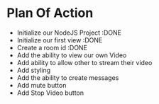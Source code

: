 # Plan Of Action

- Initialize our NodeJS Project :DONE
- Initialize our first view :DONE
- Create a room id :DONE
- Add the ability to view our own Video
- Add ability to allow other to stream their video
- Add styling
- Add the ability to create messages
- Add mute button
- Add Stop Video button